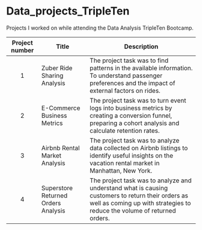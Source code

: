 # Data_projects_TripleTen



Projects I worked on while attending the Data Analysis TripleTen Bootcamp.


| Project number | Title | Description |
| :-----------: | ----------- |----------- |
| 1 | Zuber Ride Sharing Analysis | The project task was to find patterns in the available information. To understand passenger preferences and the impact of external factors on rides.|
| 2 | E-Commerce Business Metrics | The project task was to turn event logs into business metrics by creating a conversion funnel, preparing a cohort analysis and calculate retention rates. |
| 3 | Airbnb Rental Market Analysis | The project task was to analyze data collected on Airbnb listings to identify useful insights on the vacation rental market in Manhattan, New York.|
| 4 | Superstore Returned Orders Analysis | The project task was to analyze and understand what is causing customers to return their orders as well as coming up with strategies to reduce the volume of returned orders. |
